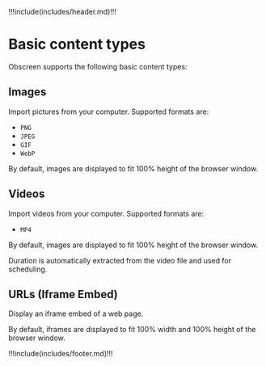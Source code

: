 !!!include(includes/header.md)!!!

# Basic content types

Obscreen supports the following basic content types:

## Images

Import pictures from your computer. Supported formats are:

- `PNG`
- `JPEG`
- `GIF`
- `WebP`

By default, images are displayed to fit 100% height of the browser window.

## Videos

Import videos from your computer. Supported formats are:

- `MP4`

By default, images are displayed to fit 100% height of the browser window.

Duration is automatically extracted from the video file and used for scheduling.

## URLs (Iframe Embed)

Display an iframe embed of a web page.

By default, iframes are displayed to fit 100% width and 100% height of the browser window.

!!!include(includes/footer.md)!!!